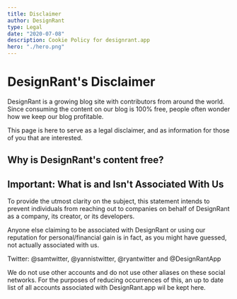 ```yaml
---
title: Disclaimer
author: DesignRant
type: Legal
date: "2020-07-08"
description: Cookie Policy for designrant.app
hero: "./hero.png"
---
```


# DesignRant's Disclaimer

DesignRant is a growing blog site with contributors from around the world. Since consuming the content on our blog is 100% free, people often wonder how we keep our blog profitable.

This page is here to serve as a legal disclaimer, and as information for those of you that are interested.

## Why is DesignRant's content free?

## Important: What is and Isn't Associated With Us

To provide the utmost clarity on the subject, this statement intends to prevent individuals from reaching out to companies on behalf of DesignRant as a company, its creator, or its developers.

Anyone else claiming to be associated with DesignRant or using our reputation for personal/financial gain is in fact, as you might have guessed, not actually associated with us. 

<!-- add all the official contact details for developers + official design rant accounts here -->

Twitter: @samtwitter, @yannistwitter, @ryantwitter and @DesignRantApp
<!-- other social inks go here as well -->

We do not use other accounts and do not use other aliases on these social networks. For the purposes of reducing occurrences of this, an up to date list of all accounts associated with DesignRant.app wil be kept here.